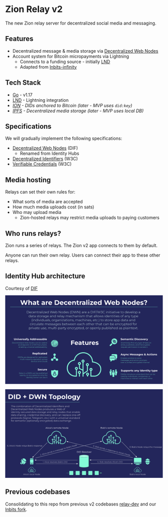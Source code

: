 # Zion Relay v2

The new Zion relay server for decentralized social media and messaging.

## Features
- Decentralized message & media storage via [Decentralized Web Nodes](https://identity.foundation/decentralized-web-node/spec/)
- Account system for Bitcoin micropayments via Lightning
  - Connects to a funding source - initially [LND](https://github.com/lightningnetwork/lnd)
  - Adapted from [lnbits-infinity](https://github.com/lnbits/lnbits-infinity)

## Tech Stack
- [Go](https://go.dev/) - v1.17
- [LND](https://github.com/lightningnetwork/lnd) - Lightning integration
- _[ION](https://identity.foundation/ion/) - DIDs anchored to Bitcoin (later - MVP uses `did:key`)_
- _[IPFS](https://docs.ipfs.io/concepts/what-is-ipfs/) - Decentralized media storage (later - MVP uses local DB)_

## Specifications
We will gradually implement the following specifications:
- [Decentralized Web Nodes](https://identity.foundation/decentralized-web-node/spec/) (DIF)
  - Renamed from Identity Hubs
- [Decentralized Identifiers](https://www.w3.org/TR/did-core/) (W3C)
- [Verifiable Credentials](https://www.w3.org/TR/vc-data-model/) (W3C)

## Media hosting

Relays can set their own rules for:

- What sorts of media are accepted
- How much media uploads cost (in sats)
- Who may upload media
  - Zion-hosted relays may restrict media uploads to paying customers

## Who runs relays?

Zion runs a series of relays. The Zion v2 app connects to them by default.

Anyone can run their own relay. Users can connect their app to these other relays.

## Identity Hub architecture

Courtesy of [DIF](https://identity.foundation/)

![What are Decentralized Web Nodes?](docs/images/dwn1.png)

![DID + DWN Topology](docs/images/dwn2.png)

## Previous codebases

Consolidating to this repo from previous v2 codebases [relay-dev](https://github.com/getZION/relay-dev) and our [lnbits fork](https://github.com/getZION/lnbits-infinity).

